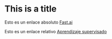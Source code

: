 # This is a title
Esto es un enlace absoluto [Fast.ai](https://www.fast.ai/)

Esto es un enlace relativo [Aprendizaje supervisado](supervised_learning/supervised_learning.py)
